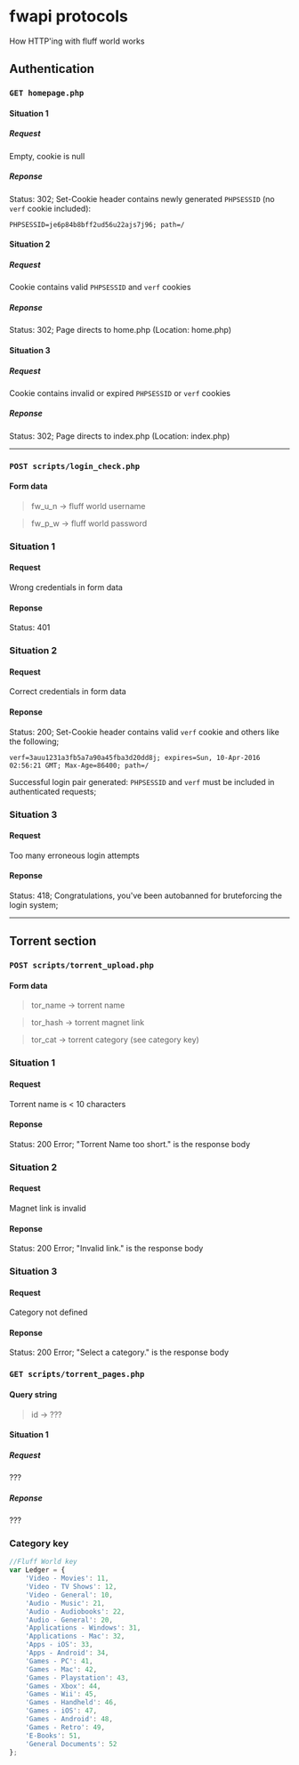 # fwapi protocols
How HTTP'ing with fluff world works


## Authentication

### `GET homepage.php`
#### Situation 1
##### Request
Empty, cookie is null
##### Reponse
Status: 302;
Set-Cookie header contains newly generated `PHPSESSID` (no `verf` cookie included):
```
PHPSESSID=je6p84b8bff2ud56u22ajs7j96; path=/
```

#### Situation 2
##### Request
Cookie contains valid `PHPSESSID` and `verf` cookies
##### Reponse
Status: 302;
Page directs to home.php (Location: home.php)

#### Situation 3
##### Request
Cookie contains invalid or expired `PHPSESSID` or `verf` cookies

##### Reponse
Status: 302;
Page directs to index.php (Location: index.php)

---

### `POST scripts/login_check.php`
#### Form data
> fw_u_n &rarr; fluff world username

> fw_p_w &rarr; fluff world password

### Situation 1
#### Request
Wrong credentials in form data
#### Reponse
Status: 401

### Situation 2
#### Request
Correct credentials in form data
#### Reponse
Status: 200;
Set-Cookie header contains valid `verf` cookie and others like the following;
```
verf=3auu1231a3fb5a7a90a45fba3d20dd8j; expires=Sun, 10-Apr-2016 02:56:21 GMT; Max-Age=86400; path=/
```
Successful login pair generated: `PHPSESSID` and `verf` must be included in authenticated requests;

### Situation 3
#### Request
Too many erroneous login attempts
#### Reponse
Status: 418;
Congratulations, you've been autobanned for bruteforcing the login system;

---

## Torrent section

### `POST scripts/torrent_upload.php`
#### Form data
> tor_name &rarr; torrent name

> tor_hash &rarr; torrent magnet link

> tor_cat &rarr; torrent category (see category key)

### Situation 1
#### Request
Torrent name is < 10 characters
#### Reponse
Status: 200
Error;
"Torrent Name too short." is the response body

### Situation 2
#### Request
Magnet link is invalid
#### Reponse
Status: 200
Error;
"Invalid link." is the response body

### Situation 3
#### Request
Category not defined
#### Reponse
Status: 200
Error;
"Select a category." is the response body

### `GET scripts/torrent_pages.php`
#### Query string
> id &rarr; ???

#### Situation 1
##### Request
???
##### Reponse
???

### Category key

```javascript
//Fluff World key
var Ledger = {
    'Video - Movies': 11,
    'Video - TV Shows': 12,
    'Video - General': 10,
    'Audio - Music': 21,
    'Audio - Audiobooks': 22,
    'Audio - General': 20,
    'Applications - Windows': 31,
    'Applications - Mac': 32,
    'Apps - iOS': 33,
    'Apps - Android': 34,
    'Games - PC': 41,
    'Games - Mac': 42,
    'Games - Playstation': 43,
    'Games - Xbox': 44,
    'Games - Wii': 45,
    'Games - Handheld': 46,
    'Games - iOS': 47,
    'Games - Android': 48,
    'Games - Retro': 49,
    'E-Books': 51,
    'General Documents': 52
};

```


